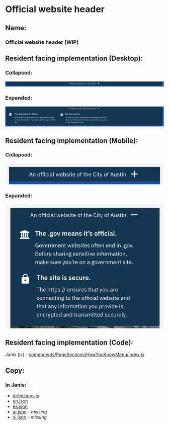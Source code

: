 # Official website header

## Name:

### Official website header (WIP)

## Resident facing implementation (Desktop):

### Collapsed:

![collapsed desktop](official_website_header/desktop-collapsed.png)

### Expanded:

![expanded desktop](official_website_header/desktop-expanded.png)

## Resident facing implementation (Mobile):

### Collapsed:

![collapsed mobile](official_website_header/mobile-collapsed.png)

### Expanded:

![expanded mobile](official_website_header/mobile-expanded.png)

## Resident facing implementation (Code):

Janis (js) - [components/PageSections/HowYouKnowMenu/index.js](https://github.com/cityofaustin/janis/blob/master/src/components/PageSections/HowYouKnowMenu/index.js)

## Copy:

### In Janis:

- [definitions.js](https://github.com/cityofaustin/janis/blob/ec7a30a7c066d59c325f8822db30e098f16e09a8/src/js/i18n/definitions.js#L153)
- [en.json](https://github.com/cityofaustin/janis/blob/ec7a30a7c066d59c325f8822db30e098f16e09a8/src/js/i18n/locales/en.json#L88)
- [es.json](https://github.com/cityofaustin/janis/blob/ec7a30a7c066d59c325f8822db30e098f16e09a8/src/js/i18n/locales/es.json#L77)
- [ar.json](https://github.com/cityofaustin/janis/blob/master/src/js/i18n/locales/ar.json) - _missing_
- [vi.json](https://github.com/cityofaustin/janis/blob/master/src/js/i18n/locales/vi.json) - _missing_
